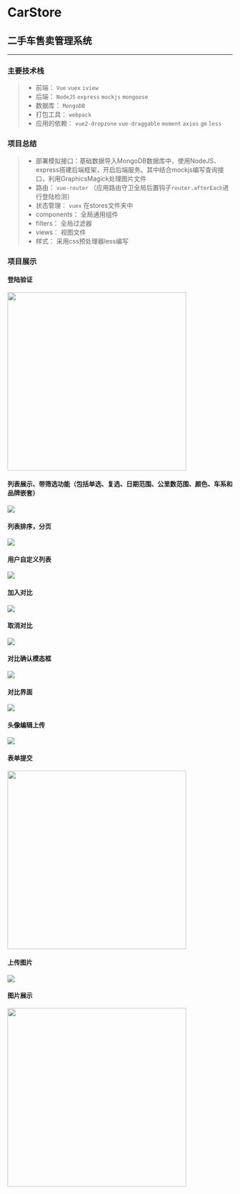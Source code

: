 # CarStore
## 二手车售卖管理系统
------

### 主要技术栈

> * 前端： `Vue` `vuex` `iview`
> * 后端： `NodeJS` `express` `mockjs` `mongoose`
> * 数据库： `MongoDB`
> * 打包工具： `webpack`
> * 应用的依赖： `vue2-dropzone` `vue-draggable` `moment` `axios` `gm` `less`

### 项目总结

> * 部署模拟接口：基础数据导入MongoDB数据库中，使用NodeJS、express搭建后端框架，开启后端服务。其中结合mockjs编写查询接口，利用GraphicsMagick处理图片文件
> * 路由： `vue-router` （应用路由守卫全局后置钩子`router.afterEach`进行登陆检测）
> * 状态管理： `vuex`  在stores文件夹中
> * components： 全局通用组件
> * filters： 全局过滤器
> * views： 视图文件
> * 样式： 采用css预处理器less编写

### 项目展示

#### 登陆验证
<img src="https://github.com/Chzfly/CarStore/blob/master/captures/login.png" width="400px"/>

#### 列表展示、带筛选功能（包括单选、复选、日期范围、公里数范围、颜色、车系和品牌嵌套）
<img src="https://github.com/Chzfly/CarStore/blob/master/captures/tableshow.png"/>

#### 列表排序，分页
<img src="https://github.com/Chzfly/CarStore/blob/master/captures/sortandpage.png"/>

#### 用户自定义列表
<img src="https://github.com/Chzfly/CarStore/blob/master/captures/customtable.gif"/>

#### 加入对比
<img src="https://github.com/Chzfly/CarStore/blob/master/captures/addcompare.png"/>

#### 取消对比
<img src="https://github.com/Chzfly/CarStore/blob/master/captures/cancelcompare.png"/>

#### 对比确认模态框
<img src="https://github.com/Chzfly/CarStore/blob/master/captures/comparemodal.png"/>

#### 对比界面
<img src="https://github.com/Chzfly/CarStore/blob/master/captures/comparetable.png"/>

#### 头像编辑上传
<img src="https://github.com/Chzfly/CarStore/blob/master/captures/avatareditor.gif"/>

#### 表单提交
<img src="https://github.com/Chzfly/CarStore/blob/master/captures/form.png" width="400px"/>

#### 上传图片
<img src="https://github.com/Chzfly/CarStore/blob/master/captures/uploadimage.gif"/>

#### 图片展示
<img src="https://github.com/Chzfly/CarStore/blob/master/captures/carshow.png" width="400px"/>